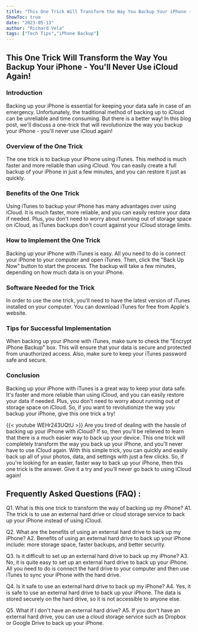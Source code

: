 ```yaml
---
title: "This One Trick Will Transform the Way You Backup Your iPhone - You'll Never Use iCloud Again!"
ShowToc: true 
date: "2023-05-13"
author: "Richard Vela" 
tags: ["Tech Tips","iPhone Backup"]
---
```

<h2>This One Trick Will Transform the Way You Backup Your iPhone - You'll Never Use iCloud Again!</h2>

<h3>Introduction</h3>

Backing up your iPhone is essential for keeping your data safe in case of an emergency. Unfortunately, the traditional method of backing up to iCloud can be unreliable and time consuming. But there is a better way! In this blog post, we'll discuss a one-trick that will revolutionize the way you backup your iPhone - you'll never use iCloud again!

<h3>Overview of the One Trick</h3>

The one trick is to backup your iPhone using iTunes. This method is much faster and more reliable than using iCloud. You can easily create a full backup of your iPhone in just a few minutes, and you can restore it just as quickly.

<h3>Benefits of the One Trick</h3>

Using iTunes to backup your iPhone has many advantages over using iCloud. It is much faster, more reliable, and you can easily restore your data if needed. Plus, you don't need to worry about running out of storage space on iCloud, as iTunes backups don't count against your iCloud storage limits.

<h3>How to Implement the One Trick</h3>

Backing up your iPhone with iTunes is easy. All you need to do is connect your iPhone to your computer and open iTunes. Then, click the "Back Up Now" button to start the process. The backup will take a few minutes, depending on how much data is on your iPhone.

<h3>Software Needed for the Trick</h3>

In order to use the one trick, you'll need to have the latest version of iTunes installed on your computer. You can download iTunes for free from Apple's website.

<h3>Tips for Successful Implementation</h3>

When backing up your iPhone with iTunes, make sure to check the "Encrypt iPhone Backup" box. This will ensure that your data is secure and protected from unauthorized access. Also, make sure to keep your iTunes password safe and secure.

<h3>Conclusion</h3>

Backing up your iPhone with iTunes is a great way to keep your data safe. It's faster and more reliable than using iCloud, and you can easily restore your data if needed. Plus, you don't need to worry about running out of storage space on iCloud. So, if you want to revolutionize the way you backup your iPhone, give this one trick a try!

{{< youtube WEHr243UQtU >}} 
Are you tired of dealing with the hassle of backing up your iPhone with iCloud? If so, then you'll be relieved to learn that there is a much easier way to back up your device. This one trick will completely transform the way you back up your iPhone, and you'll never have to use iCloud again. With this simple trick, you can quickly and easily back up all of your photos, data, and settings with just a few clicks. So, if you're looking for an easier, faster way to back up your iPhone, then this one trick is the answer. Give it a try and you'll never go back to using iCloud again!

## Frequently Asked Questions (FAQ) :
Q1. What is this one trick to transform the way of backing up my iPhone?
A1. The trick is to use an external hard drive or cloud storage service to back up your iPhone instead of using iCloud.

Q2. What are the benefits of using an external hard drive to back up my iPhone?
A2. Benefits of using an external hard drive to back up your iPhone include: more storage space, faster backups, and better security.

Q3. Is it difficult to set up an external hard drive to back up my iPhone?
A3. No, it is quite easy to set up an external hard drive to back up your iPhone. All you need to do is connect the hard drive to your computer and then use iTunes to sync your iPhone with the hard drive.

Q4. Is it safe to use an external hard drive to back up my iPhone?
A4. Yes, it is safe to use an external hard drive to back up your iPhone. The data is stored securely on the hard drive, so it is not accessible to anyone else.

Q5. What if I don't have an external hard drive?
A5. If you don't have an external hard drive, you can use a cloud storage service such as Dropbox or Google Drive to back up your iPhone.



